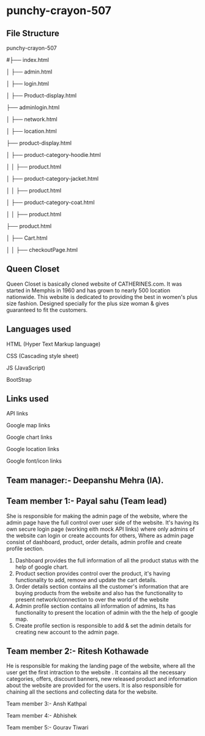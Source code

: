 # punchy-crayon-507

## File Structure
punchy-crayon-507

#├── index.html

│   ├── admin.html 

│   ├── login.html

│   ├── Product-display.html



├── adminlogin.html

│   ├── network.html

│   ├── location.html



├── product-display.html

│   ├── product-category-hoodie.html

│   │   ├── product.html

│   ├── product-category-jacket.html  

│   │   ├── product.html

│   ├── product-category-coat.html  

│   │   ├── product.html



├── product.html

│   ├── Cart.html 

│   │   ├── checkoutPage.html



## Queen Closet
Queen Closet is basically cloned website of CATHERINES.com. It was started in Memphis in 1960 and has grown to nearly 500 location nationwide. This website is dedicated to providing the best in women's plus size fashion. Designed specially for the plus size woman & gives guaranteed to fit the customers. 


## Languages used
HTML (Hyper Text Markup language)

CSS (Cascading style sheet)

JS (JavaScript)

BootStrap


## Links used
API links

Google map links

Google chart links

Google location links

Google font/icon links


## Team manager:- Deepanshu Mehra (IA).


## Team member 1:- Payal sahu (Team lead)
She is responsible for making the admin page of the website, where the admin page have the full control over user side of the website. It's having its own secure login page (working eith mock API links) where only admins of the website can login or create accounts for others, Where as admin page consist of dashboard, product, order details, admin profile and create profile section. 
1. Dashboard provides the full information of all the product status with the help of google chart.
2. Product section provides control over the product, it's having functionality to add, remove and update the cart details.
3. Order details section contains all the customer's information that are buying products from the website and also has the functionality to present network/connection to over the world of the website
4. Admin profile section contains all information of admins, Its has functionality to present the location of admin with the the help of google map.
5. Create profile section is responsible to add & set the admin details for creating new account to the admin page.



## Team member 2:- Ritesh Kothawade
He is responsible for making the landing page of the website, where all the user get the first intraction to the website . It contains all the necessary categories, offers, discount banners, new released product and information about the website are provided for the users. It is also responsible for chaining all the sections and collecting data for the website.


Team member 3:- Ansh Kathpal


Team member 4:- Abhishek



Team member 5:- Gourav Tiwari

